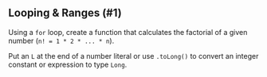 ## Looping & Ranges (#1)

Using a `for` loop, create a function that calculates the factorial of a given
number (`n! = 1 * 2 * ... * n`).

Put an `L` at the end of a number literal or use `.toLong()` to convert an
integer constant or expression to type `Long`.